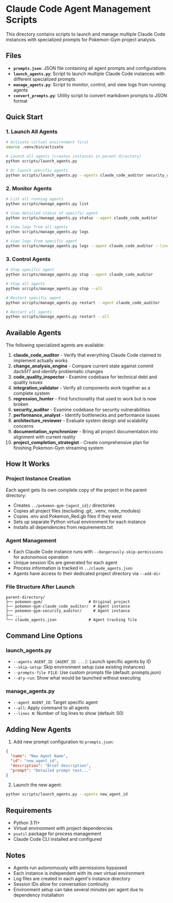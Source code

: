# Claude Code Agent Management Scripts

This directory contains scripts to launch and manage multiple Claude Code instances with specialized prompts for Pokemon-Gym project analysis.

## Files

- **`prompts.json`**: JSON file containing all agent prompts and configurations
- **`launch_agents.py`**: Script to launch multiple Claude Code instances with different specialized prompts
- **`manage_agents.py`**: Script to monitor, control, and view logs from running agents
- **`convert_prompts.py`**: Utility script to convert markdown prompts to JSON format

## Quick Start

### 1. Launch All Agents
```bash
# Activate virtual environment first
source .venv/bin/activate

# Launch all agents (creates instances in parent directory)
python scripts/launch_agents.py

# Or launch specific agents
python scripts/launch_agents.py --agents claude_code_auditor security_auditor
```

### 2. Monitor Agents
```bash
# List all running agents
python scripts/manage_agents.py list

# View detailed status of specific agent
python scripts/manage_agents.py status --agent claude_code_auditor

# View logs from all agents
python scripts/manage_agents.py logs

# View logs from specific agent
python scripts/manage_agents.py logs --agent claude_code_auditor --lines 100
```

### 3. Control Agents
```bash
# Stop specific agent
python scripts/manage_agents.py stop --agent claude_code_auditor

# Stop all agents
python scripts/manage_agents.py stop --all

# Restart specific agent
python scripts/manage_agents.py restart --agent claude_code_auditor

# Restart all agents
python scripts/manage_agents.py restart --all
```

## Available Agents

The following specialized agents are available:

1. **claude_code_auditor** - Verify that everything Claude Code claimed to implement actually works
2. **change_analysis_engine** - Compare current state against commit dacb5f7 and identify problematic changes
3. **code_quality_inspector** - Examine codebase for technical debt and quality issues
4. **integration_validator** - Verify all components work together as a complete system
5. **regression_hunter** - Find functionality that used to work but is now broken
6. **security_auditor** - Examine codebase for security vulnerabilities
7. **performance_analyst** - Identify bottlenecks and performance issues
8. **architecture_reviewer** - Evaluate system design and scalability concerns
9. **documentation_synchronizer** - Bring all project documentation into alignment with current reality
10. **project_completion_strategist** - Create comprehensive plan for finishing Pokemon-Gym streaming system

## How It Works

### Project Instance Creation
Each agent gets its own complete copy of the project in the parent directory:
- Creates `../pokemon-gym-{agent_id}/` directories
- Copies all project files (excluding .git, .venv, node_modules)
- Copies .env and Pokemon_Red.gb files if they exist
- Sets up separate Python virtual environment for each instance
- Installs all dependencies from requirements.txt

### Agent Management
- Each Claude Code instance runs with `--dangerously-skip-permissions` for autonomous operation
- Unique session IDs are generated for each agent
- Process information is tracked in `../claude_agents.json`
- Agents have access to their dedicated project directory via `--add-dir`

### File Structure After Launch
```
parent-directory/
├── pokemon-gym/                    # Original project
├── pokemon-gym-claude_code_auditor/  # Agent instance
├── pokemon-gym-security_auditor/     # Agent instance
├── ...
└── claude_agents.json              # Agent tracking file
```

## Command Line Options

### launch_agents.py
- `--agents AGENT_ID [AGENT_ID ...]`: Launch specific agents by ID
- `--skip-setup`: Skip environment setup (use existing instances)
- `--prompts-file FILE`: Use custom prompts file (default: prompts.json)
- `--dry-run`: Show what would be launched without executing

### manage_agents.py
- `--agent AGENT_ID`: Target specific agent
- `--all`: Apply command to all agents
- `--lines N`: Number of log lines to show (default: 50)

## Adding New Agents

1. Add new prompt configuration to `prompts.json`:
```json
{
  "name": "New Agent Name",
  "id": "new_agent_id",
  "description": "Brief description",
  "prompt": "Detailed prompt text..."
}
```

2. Launch the new agent:
```bash
python scripts/launch_agents.py --agents new_agent_id
```

## Requirements

- Python 3.11+
- Virtual environment with project dependencies
- `psutil` package for process management
- Claude Code CLI installed and configured

## Notes

- Agents run autonomously with permissions bypassed
- Each instance is independent with its own virtual environment
- Log files are created in each agent's instance directory
- Session IDs allow for conversation continuity
- Environment setup can take several minutes per agent due to dependency installation